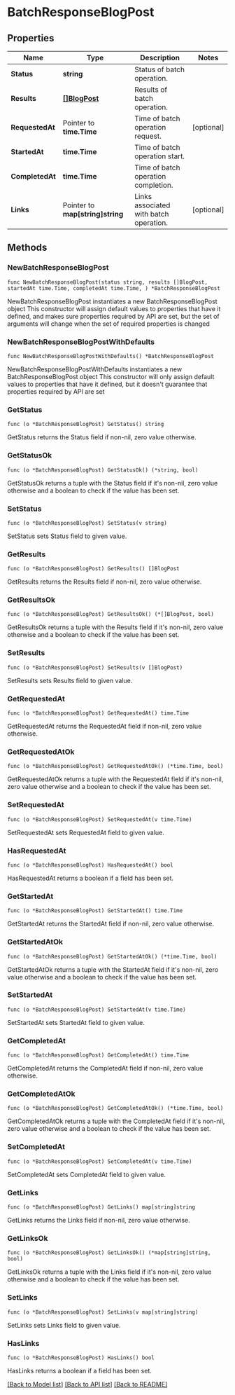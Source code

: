 # BatchResponseBlogPost

## Properties

Name | Type | Description | Notes
------------ | ------------- | ------------- | -------------
**Status** | **string** | Status of batch operation. | 
**Results** | [**[]BlogPost**](BlogPost.md) | Results of batch operation. | 
**RequestedAt** | Pointer to **time.Time** | Time of batch operation request. | [optional] 
**StartedAt** | **time.Time** | Time of batch operation start. | 
**CompletedAt** | **time.Time** | Time of batch operation completion. | 
**Links** | Pointer to **map[string]string** | Links associated with batch operation. | [optional] 

## Methods

### NewBatchResponseBlogPost

`func NewBatchResponseBlogPost(status string, results []BlogPost, startedAt time.Time, completedAt time.Time, ) *BatchResponseBlogPost`

NewBatchResponseBlogPost instantiates a new BatchResponseBlogPost object
This constructor will assign default values to properties that have it defined,
and makes sure properties required by API are set, but the set of arguments
will change when the set of required properties is changed

### NewBatchResponseBlogPostWithDefaults

`func NewBatchResponseBlogPostWithDefaults() *BatchResponseBlogPost`

NewBatchResponseBlogPostWithDefaults instantiates a new BatchResponseBlogPost object
This constructor will only assign default values to properties that have it defined,
but it doesn't guarantee that properties required by API are set

### GetStatus

`func (o *BatchResponseBlogPost) GetStatus() string`

GetStatus returns the Status field if non-nil, zero value otherwise.

### GetStatusOk

`func (o *BatchResponseBlogPost) GetStatusOk() (*string, bool)`

GetStatusOk returns a tuple with the Status field if it's non-nil, zero value otherwise
and a boolean to check if the value has been set.

### SetStatus

`func (o *BatchResponseBlogPost) SetStatus(v string)`

SetStatus sets Status field to given value.


### GetResults

`func (o *BatchResponseBlogPost) GetResults() []BlogPost`

GetResults returns the Results field if non-nil, zero value otherwise.

### GetResultsOk

`func (o *BatchResponseBlogPost) GetResultsOk() (*[]BlogPost, bool)`

GetResultsOk returns a tuple with the Results field if it's non-nil, zero value otherwise
and a boolean to check if the value has been set.

### SetResults

`func (o *BatchResponseBlogPost) SetResults(v []BlogPost)`

SetResults sets Results field to given value.


### GetRequestedAt

`func (o *BatchResponseBlogPost) GetRequestedAt() time.Time`

GetRequestedAt returns the RequestedAt field if non-nil, zero value otherwise.

### GetRequestedAtOk

`func (o *BatchResponseBlogPost) GetRequestedAtOk() (*time.Time, bool)`

GetRequestedAtOk returns a tuple with the RequestedAt field if it's non-nil, zero value otherwise
and a boolean to check if the value has been set.

### SetRequestedAt

`func (o *BatchResponseBlogPost) SetRequestedAt(v time.Time)`

SetRequestedAt sets RequestedAt field to given value.

### HasRequestedAt

`func (o *BatchResponseBlogPost) HasRequestedAt() bool`

HasRequestedAt returns a boolean if a field has been set.

### GetStartedAt

`func (o *BatchResponseBlogPost) GetStartedAt() time.Time`

GetStartedAt returns the StartedAt field if non-nil, zero value otherwise.

### GetStartedAtOk

`func (o *BatchResponseBlogPost) GetStartedAtOk() (*time.Time, bool)`

GetStartedAtOk returns a tuple with the StartedAt field if it's non-nil, zero value otherwise
and a boolean to check if the value has been set.

### SetStartedAt

`func (o *BatchResponseBlogPost) SetStartedAt(v time.Time)`

SetStartedAt sets StartedAt field to given value.


### GetCompletedAt

`func (o *BatchResponseBlogPost) GetCompletedAt() time.Time`

GetCompletedAt returns the CompletedAt field if non-nil, zero value otherwise.

### GetCompletedAtOk

`func (o *BatchResponseBlogPost) GetCompletedAtOk() (*time.Time, bool)`

GetCompletedAtOk returns a tuple with the CompletedAt field if it's non-nil, zero value otherwise
and a boolean to check if the value has been set.

### SetCompletedAt

`func (o *BatchResponseBlogPost) SetCompletedAt(v time.Time)`

SetCompletedAt sets CompletedAt field to given value.


### GetLinks

`func (o *BatchResponseBlogPost) GetLinks() map[string]string`

GetLinks returns the Links field if non-nil, zero value otherwise.

### GetLinksOk

`func (o *BatchResponseBlogPost) GetLinksOk() (*map[string]string, bool)`

GetLinksOk returns a tuple with the Links field if it's non-nil, zero value otherwise
and a boolean to check if the value has been set.

### SetLinks

`func (o *BatchResponseBlogPost) SetLinks(v map[string]string)`

SetLinks sets Links field to given value.

### HasLinks

`func (o *BatchResponseBlogPost) HasLinks() bool`

HasLinks returns a boolean if a field has been set.


[[Back to Model list]](../README.md#documentation-for-models) [[Back to API list]](../README.md#documentation-for-api-endpoints) [[Back to README]](../README.md)


